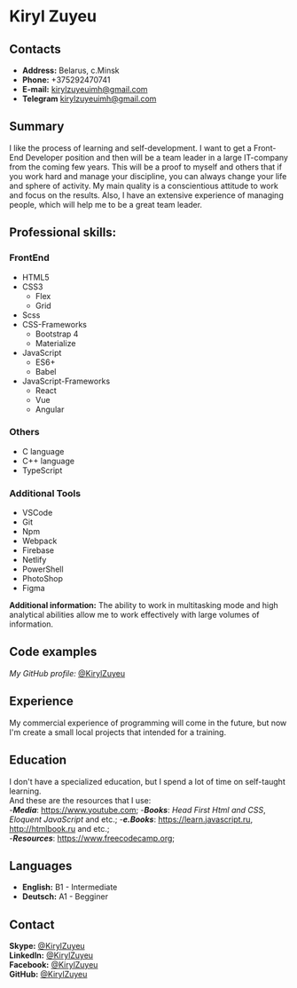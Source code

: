 # Kiryl Zuyeu #

## Contacts ##

* **Address:** Belarus, c.Minsk
* **Phone:** +375292470741  
* **E-mail:** kirylzuyeuimh@gmail.com
* **Telegram** [kirylzuyeuimh@gmail.com](https://t.me/KirylZuyeu)

## Summary ##

I like the process of learning and self-development. I want to get a Front-End Developer position and then will be a team leader in a large IT-company from the coming few years. This will be a proof to myself and others that if you work hard and manage your discipline, you can always change your life and sphere of activity. My main quality is a conscientious attitude to work and focus on the results. Also, I have an extensive experience of managing people, which will help me to be a great team leader.

## Professional skills: ##

### FrontEnd ###

* HTML5
* CSS3
  * Flex
  * Grid
* Scss
* CSS-Frameworks
  * Bootstrap 4
  * Materialize
* JavaScript
  * ES6+
  * Babel
* JavaScript-Frameworks
  * React
  * Vue
  * Angular

### Others ###

* C language
* C++ language
* TypeScript

### Additional Tools ###

* VSCode
* Git
* Npm
* Webpack
* Firebase
* Netlify
* PowerShell
* PhotoShop
* Figma
  
**Additional information:** The ability to work in multitasking mode and high analytical abilities allow me to work effectively with large volumes of information.

## Code examples ##

*My GitHub profile:* [@KirylZuyeu](https://github.com/KirylZuyeu)

## Experience ##

   My commercial experience of programming will come in the future, but now I'm create a small local projects that intended for a training.

## Education ##

   I don't have a specialized education, but I spend a lot of time on self-taught learning.  
   And these are the resources that I use:  
   -***Media***: https://www.youtube.com;
   -***Books***: *Head First Html and CSS*, *Eloquent JavaScript* and etc.;
   -***e.Books***: https://learn.javascript.ru, http://htmlbook.ru and etc.;  
   -***Resources***: https://www.freecodecamp.org;

## Languages ##

  - **English:** B1 - Intermediate
  - **Deutsch:** A1 - Begginer

## Contact ##

  **Skype:** [@KirylZuyeu](https://join.skype.com/invite/eefLxkBv0HuY)  
  **LinkedIn:** [@KirylZuyeu](https://www.linkedin.com/in/kirylzuyeu)  
  **Facebook:** [@KirylZuyeu](https://www.facebook.com/kiryl.zuyeu)  
  **GitHub:** [@KirylZuyeu](https://github.com/KirylZuyeu)